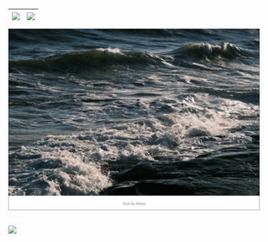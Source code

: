 | <img align="center" src="https://github-readme-stats.vercel.app/api?username=lfkdsk&show_icons=true&include_all_commits=true&hide_border=true" /> | <img align="center" src="https://github-readme-stats.vercel.app/api/top-langs/?username=lfkdsk&layout=compact&hide_border=true" /> |
| ------------- | ------------- |

<a align="center" href="https://lfkdsk.github.io/gallery">
<img align="center" src="https://github.com/lfkdsk/gallery-daily/blob/daily/daily.png" style="width:822px" />
</a>
<br></br> 

![](https://komarev.com/ghpvc/?username=lfkdsk)
